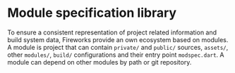 # Module specification library
To ensure a consistent representation of project related information and build system data,
Fireworks provide an own ecosystem based on modules. A module is project that can contain ``private/`` and ``public/`` sources,
``assets/``, other ``modules/``, ``build/`` configurations and their entry point ``modspec.dart``. 
A module can depend on other modules by path or git repository. 
